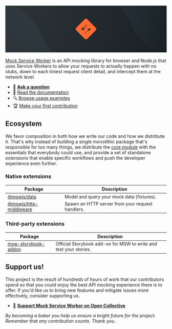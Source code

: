 ![Mock Service Worker banner](./banner.jpg)

[Mock Service Worker](https://github.com/mswjs/msw) is an API mocking library for browser and Node.js that uses Service Workers to allow your requests to actually happen with no stubs, down to each tiniest request client detail, and intercept them at the network level.

- 💬 [**Ask a question**](https://github.com/mswjs/msw/discussions/new)
- 📙 [Read the documentation](https://mswjs.io/docs)
- 🔍 [Browse usage examples](https://github.com/mswjs/examples)
- 🏆 [Make your first contribution](https://github.com/mswjs/msw/labels/help%20wanted)

## Ecosystem

We favor composition in both how we write our code and how we distribute it. That's why instead of building a single monolithic package that's responsible for too many things, we distribute the [core module](https://www.npmjs.com/package/msw) with the essentials that everybody could use, and provide a set of standalone _extensions_ that enable specific workflows and push the developer experience even further.

### Native extensions

| Package                                                            | Description                                      |
| ------------------------------------------------------------------ | ------------------------------------------------ |
| [@mswjs/data](https://github.com/mswjs/data)                       | Model and query your mock data (fixtures).       |
| [@mswjs/http-middleware](https://github.com/mswjs/http-middleware) | Spawn an HTTP server from your request handlers. |

### Third-party extensions

| Package                                                             | Description                                                       |
| ------------------------------------------------------------------- | ----------------------------------------------------------------- |
| [msw-storybook-addon](https://github.com/mswjs/msw-storybook-addon) | Official Storybook add-on for MSW to write and test your stories. |

## Support us!

This project is the result of hundreds of hours of work that our contributors spend so that you could enjoy the best API mocking experience there is to offer. If you'd like us to bring new features and mitigate issues more effectively, consider supporting us.

- 🧡 [**Support Mock Service Worker on Open Collective**](https://opencollective.com/mswjs)

_By becoming a baker you help us ensure a bright future for the project. Remember that any contribution counts. Thank you_.
